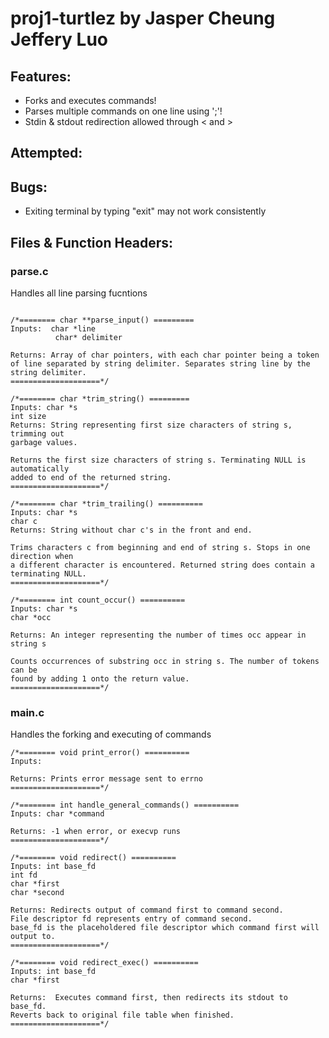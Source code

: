 # proj1-turtlez by Jasper Cheung Jeffery Luo

## Features:
-	Forks and executes commands!
-	Parses multiple commands on one line using ';'!
-	Stdin & stdout redirection allowed through < and >


## Attempted:

## Bugs:
-	Exiting terminal by typing "exit" may not work consistently

## Files & Function Headers:

### parse.c
Handles all line parsing fucntions

```

/*======== char **parse_input() =========
Inputs:  char *line
          char* delimiter

Returns: Array of char pointers, with each char pointer being a token
of line separated by string delimiter. Separates string line by the 
string delimiter.
====================*/

/*======== char *trim_string() =========
Inputs: char *s
int size
Returns: String representing first size characters of string s, trimming out
garbage values.

Returns the first size characters of string s. Terminating NULL is automatically
added to end of the returned string.
====================*/

/*======== char *trim_trailing() ==========
Inputs: char *s 
char c 
Returns: String without char c's in the front and end. 

Trims characters c from beginning and end of string s. Stops in one direction when
a different character is encountered. Returned string does contain a terminating NULL.
====================*/

/*======== int count_occur() ==========
Inputs: char *s
char *occ

Returns: An integer representing the number of times occ appear in string s

Counts occurrences of substring occ in string s. The number of tokens can be
found by adding 1 onto the return value.
====================*/
```

### main.c
Handles the forking and executing of commands

```
/*======== void print_error() ==========
Inputs: 

Returns: Prints error message sent to errno 
====================*/

/*======== int handle_general_commands() ==========
Inputs: char *command

Returns: -1 when error, or execvp runs
====================*/

/*======== void redirect() ==========
Inputs: int base_fd
int fd
char *first
char *second

Returns: Redirects output of command first to command second. 
File descriptor fd represents entry of command second. 
base_fd is the placeholdered file descriptor which command first will output to.
====================*/

/*======== void redirect_exec() ==========
Inputs: int base_fd
char *first

Returns:  Executes command first, then redirects its stdout to base_fd.
Reverts back to original file table when finished.
====================*/

